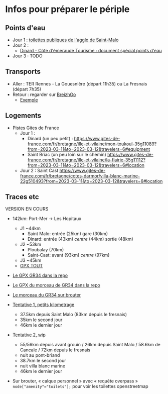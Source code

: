 # Infos pour préparer le périple

## Points d'eau

* Jour 1 : [toilettes publiques de l'agglo de Saint-Malo](https://data.stmalo-agglomeration.fr/explore/dataset/toilettes-publiques/table/?disjunctive.type&disjunctive.prix&location=11,48.62111,-2.02698)
* Jour 2 :
  * [Dinard - Côte d'émeraude Tourisme : document spécial points d'eau](https://www.dinardemeraudetourisme.com/wp-content/uploads/2021/08/points-deau-potable.pdf)
* Jour 3 : TODO


## Transports

* Aller : TER Rennes - La Gouesnière (départ 11h35) ou La Fresnais (départ 7h35)
* Retour : regarder sur [BreizhGo](https://www.breizhgo.bzh/)
  * [Exemple](https://www.breizhgo.bzh/itineraires-et-horaires/trouver-mon-itineraire?form_build_id=form-CZyiaOYnm9Gz6IUFZAdCYGG-J8bqFCsY1DNdrwgajZw&form_id=bz_itinerary_form&from_place_id=3002910%7C1&from_place_value=Sables-d%27Or-les-Pins+%2822240+Fr%C3%A9hel%29&to_place_id=278%7C4&to_place_value=Gare+de+Rennes+%2835000+Rennes%29&time_ref=Departure&date=2023-03-13&time=16%3A00&transport_mode=1&requirements=1&public_transport%5BBUS%5D=BUS&public_transport%5BCOACH%5D=COACH&public_transport%5BTRAMWAY%5D=TRAMWAY&public_transport%5BFUNICULAR%5D=FUNICULAR&public_transport%5BTRAIN%5D=TRAIN&public_transport%5BRAPID_TRANSIT%5D=RAPID_TRANSIT&public_transport%5BMETRO%5D=METRO&public_transport%5BTOD%5D=TOD&public_transport%5BFERRY%5D=FERRY&public_transport%5BCAR_POOL%5D=CAR_POOL&public_transport%5BOTHER%5D=OTHER&op=Recherche)

## Logements

* Pistes Gites de France
  * Jour 1 : 
    * Dinard (un peu petit) : <https://www.gites-de-france.com/fr/bretagne/ille-et-vilaine/mon-toukoul-35g11089?from=2023-03-11&to=2023-03-12&travelers=6#equipment>
    * Saint Briac (un peu loin sur le chemin) <https://www.gites-de-france.com/fr/bretagne/ille-et-vilaine/la-flairie-35g11112?from=2023-03-11&to=2023-03-12&travelers=6#location>
  * Jour 2 : Saint Cast <https://www.gites-de-france.com/fr/bretagne/cotes-darmor/villa-blanc-marine-22g510493?from=2023-03-11&to=2023-03-12&travelers=6#location>




## Traces etc

VERSION EN COURS

- 142km: Port-Mer -> Les Hopitaux
  - J1 ~44km
    - Saint Malo: entrée (25km) gare (30km)
    - Dinard: entrée (43km) *centre* (44km) sortie (48km)
  - J2 ~53km
    - Ploubalay (70km)
    - Saint-Cast: avant (93km) *centre* (97km)
  - J3 ~45km
  - [GPX TOUT](http://www.brouter.de/brouter-web/#map=14/48.6348/-2.4472/standard&lonlats=-1.850102,48.700506;-1.84987,48.70218;-1.84398,48.7026;-1.84552,48.70553;-1.84345,48.709499;-1.84431,48.71138;-1.85048,48.70644;-1.85562,48.70599;-1.86194,48.69868;-1.86888,48.70068;-1.87527,48.69491;-1.87953,48.69531;-1.88086,48.69835;-1.8848,48.69653;-1.88909,48.69901;-1.89527,48.692717;-1.90463,48.68973;-1.91361,48.69065;-1.91748,48.69545;-1.92088,48.69261;-1.92896,48.69212;-1.93262,48.6935;-1.93319,48.70122;-1.93644,48.70226;-1.93784,48.69168;-1.93985,48.69034;-1.93807,48.6883;-1.94074,48.68701;-1.93667,48.68415;-1.951468,48.683452;-1.954237,48.681965;-1.952927,48.680888;-1.96443,48.68189;-1.96542,48.68421;-1.96339,48.68655;-1.96574,48.68716;-1.96971,48.68626;-1.97116,48.68321;-1.977861,48.682928;-1.979471,48.682192;-1.982217,48.681795;-1.984191,48.68205;-1.9853,48.68057;-1.98926,48.68364;-1.98528,48.67701;-1.982217,48.67617;-1.98809,48.66483;-2.00902,48.65426;-2.016077,48.652758;-2.02851,48.65064;-2.02907,48.647;-2.02388,48.64617;-2.022236,48.642111;-2.021442,48.641275;-2.01898,48.63847;-2.02237,48.63603;-2.03033,48.63819;-2.03073,48.63475;-2.028586,48.634993;-2.027278,48.635036;-2.024017,48.634993;-2.01935,48.63437;-2.01349,48.63051;-2.01228,48.62374;-2.01895,48.61895;-2.02975,48.61719;-2.03445,48.61969;-2.03001,48.62348;-2.03326,48.62705;-2.04739,48.62387;-2.05486,48.62634;-2.04718,48.63738;-2.04975,48.63885;-2.04971,48.63683;-2.05604,48.63597;-2.05712,48.64025;-2.0684,48.63846;-2.07753,48.64087;-2.08086,48.63648;-2.09477,48.63335;-2.10143,48.63843;-2.10569,48.6383;-2.10307,48.63268;-2.10712,48.6369;-2.11164,48.63713;-2.11345,48.64291;-2.11494,48.63815;-2.12321,48.6355;-2.13314,48.63814;-2.13317,48.6356;-2.14191,48.6315;-2.14842,48.63309;-2.15085,48.6284;-2.14224,48.62798;-2.14276,48.62642;-2.13693,48.62464;-2.1359,48.61821;-2.13245,48.61768;-2.14513,48.61603;-2.14441,48.61358;-2.14716,48.61133;-2.16645,48.60408;-2.17009,48.59436;-2.1544,48.58735;-2.15845,48.57813;-2.18527,48.5714;-2.19087,48.57534;-2.19053,48.57972;-2.18686,48.58111;-2.1873,48.5898;-2.18366,48.59162;-2.18649,48.59572;-2.18395,48.60031;-2.18629,48.60328;-2.1846,48.60553;-2.19053,48.60561;-2.19465,48.6086;-2.1917,48.60363;-2.19501,48.59864;-2.19165,48.59542;-2.19187,48.5926;-2.19711,48.58529;-2.20193,48.58337;-2.20091,48.58142;-2.20566,48.57899;-2.20427,48.57533;-2.21288,48.57234;-2.21423,48.57466;-2.21114,48.57652;-2.21257,48.58142;-2.2103,48.58571;-2.21368,48.59225;-2.22519,48.59429;-2.22288,48.60205;-2.22695,48.60471;-2.22944,48.61032;-2.23348,48.60918;-2.25003,48.61876;-2.23895,48.62517;-2.24349,48.62318;-2.24721,48.62507;-2.2564,48.63532;-2.2456,48.64145;-2.2449,48.64389;-2.24692,48.64547;-2.25374,48.64492;-2.25504,48.64124;-2.25839,48.64357;-2.26093,48.6417;-2.26192,48.64368;-2.26579,48.64076;-2.27295,48.64008;-2.27132,48.63913;-2.27381,48.63642;-2.28685,48.63201;-2.28608,48.62991;-2.28924,48.62861;-2.28791,48.62693;-2.29269,48.62491;-2.292527,48.622074;-2.29574,48.62588;-2.29824,48.62533;-2.31016,48.61417;-2.31156,48.6115;-2.30888,48.61081;-2.31128,48.60923;-2.32508,48.61102;-2.32617,48.61231;-2.32241,48.6134;-2.32253,48.61635;-2.32973,48.61516;-2.33656,48.61876;-2.33779,48.62051;-2.32767,48.62705;-2.33117,48.62739;-2.32654,48.62916;-2.32646,48.63276;-2.32076,48.63101;-2.31346,48.63449;-2.31005,48.63822;-2.31339,48.63772;-2.30897,48.64483;-2.29895,48.65155;-2.29925,48.65512;-2.29432,48.65838;-2.29518,48.66008;-2.28614,48.66466;-2.28731,48.667;-2.31166,48.66947;-2.31685,48.67491;-2.31364,48.67964;-2.31736,48.68771;-2.32016,48.68258;-2.32624,48.68071;-2.32493,48.67757;-2.32698,48.67308;-2.34234,48.66679;-2.34294,48.66364;-2.35207,48.6606;-2.35928,48.65413;-2.36323,48.65358;-2.36949,48.65743;-2.3747,48.6505;-2.38757,48.64704;-2.39248,48.64191;-2.432162,48.638426&pois=-2.247308,48.617032,VILLA%20BLANC%20MARINE&profile=hiking-mountain)

- [Le GPX GR34 dans la repo](https://raw.githubusercontent.com/rtavenar/trail_off_gr34/main/data/GR34_Sentier_des_douaniers.gpx)
- [Le GPX du morceau de GR34 dans la repo](https://raw.githubusercontent.com/rtavenar/trail_off_gr34/main/data/GR34_Sentier_des_douaniers.gpx)
- [Le morceau du GR34 sur brouter](https://brouter.de/brouter-web/#map=11/48.6371/-2.1270/standard&lonlats=-1.87212,48.64587;-1.8686,48.64911;-1.86966,48.65396;-1.86528,48.65477;-1.86295,48.65872;-1.86604,48.66181;-1.86288,48.66775;-1.8515,48.67072;-1.84445,48.67772;-1.83604,48.68039;-1.84248,48.68481;-1.84126,48.68733;-1.84732,48.69003;-1.84917,48.69445;-1.84516,48.69683;-1.84841,48.69729;-1.85045,48.70041;-1.84987,48.70218;-1.84398,48.7026;-1.84552,48.70553;-1.84345,48.709499;-1.84431,48.71138;-1.85048,48.70644;-1.85562,48.70599;-1.86194,48.69868;-1.86888,48.70068;-1.87527,48.69491;-1.87953,48.69531;-1.88086,48.69835;-1.8848,48.69653;-1.88909,48.69901;-1.89527,48.692717;-1.90463,48.68973;-1.91361,48.69065;-1.91748,48.69545;-1.92088,48.69261;-1.92896,48.69212;-1.93262,48.6935;-1.93319,48.70122;-1.93644,48.70226;-1.93784,48.69168;-1.93985,48.69034;-1.93807,48.6883;-1.94074,48.68701;-1.93667,48.68415;-1.951468,48.683452;-1.954237,48.681965;-1.952927,48.680888;-1.96443,48.68189;-1.96542,48.68421;-1.96339,48.68655;-1.96574,48.68716;-1.96971,48.68626;-1.97116,48.68321;-1.977861,48.682928;-1.979471,48.682192;-1.982217,48.681795;-1.984191,48.68205;-1.9853,48.68057;-1.98926,48.68364;-1.98528,48.67701;-1.9819,48.67627;-1.98809,48.66483;-2.00902,48.65426;-2.016077,48.652758;-2.02851,48.65064;-2.02907,48.647;-2.02388,48.64617;-2.022236,48.642111;-2.021442,48.641275;-2.01898,48.63847;-2.02237,48.63603;-2.03033,48.63819;-2.03073,48.63475;-2.028586,48.634993;-2.027278,48.635036;-2.024017,48.634993;-2.01935,48.63437;-2.01349,48.63051;-2.01228,48.62374;-2.01895,48.61895;-2.02975,48.61719;-2.03445,48.61969;-2.03001,48.62348;-2.03326,48.62705;-2.04739,48.62387;-2.05486,48.62634;-2.04718,48.63738;-2.04975,48.63885;-2.04971,48.63683;-2.05604,48.63597;-2.05712,48.64025;-2.0684,48.63846;-2.07753,48.64087;-2.08086,48.63648;-2.09477,48.63335;-2.10143,48.63843;-2.10569,48.6383;-2.10307,48.63268;-2.10712,48.6369;-2.11164,48.63713;-2.11345,48.64291;-2.11494,48.63815;-2.12321,48.6355;-2.13314,48.63814;-2.13317,48.6356;-2.14191,48.6315;-2.14842,48.63309;-2.15085,48.6284;-2.14224,48.62798;-2.14276,48.62642;-2.13693,48.62464;-2.1359,48.61821;-2.13245,48.61768;-2.14513,48.61603;-2.14441,48.61358;-2.14716,48.61133;-2.16645,48.60408;-2.17009,48.59436;-2.1544,48.58735;-2.15845,48.57813;-2.18527,48.5714;-2.19087,48.57534;-2.19053,48.57972;-2.18686,48.58111;-2.1873,48.5898;-2.18366,48.59162;-2.18649,48.59572;-2.18395,48.60031;-2.18629,48.60328;-2.1846,48.60553;-2.19053,48.60561;-2.19465,48.6086;-2.1917,48.60363;-2.19501,48.59864;-2.19165,48.59542;-2.19187,48.5926;-2.19711,48.58529;-2.20193,48.58337;-2.20091,48.58142;-2.20566,48.57899;-2.20427,48.57533;-2.21288,48.57234;-2.21423,48.57466;-2.21114,48.57652;-2.21257,48.58142;-2.2103,48.58571;-2.21368,48.59225;-2.22519,48.59429;-2.22288,48.60205;-2.22695,48.60471;-2.22944,48.61032;-2.23348,48.60918;-2.25003,48.61876;-2.23895,48.62517;-2.24349,48.62318;-2.24721,48.62507;-2.2564,48.63532;-2.2456,48.64145;-2.2449,48.64389;-2.24692,48.64547;-2.25374,48.64492;-2.25504,48.64124;-2.25839,48.64357;-2.26093,48.6417;-2.26192,48.64368;-2.26579,48.64076;-2.27295,48.64008;-2.27132,48.63913;-2.27381,48.63642;-2.28685,48.63201;-2.28608,48.62991;-2.28924,48.62861;-2.28791,48.62693;-2.29269,48.62491;-2.29303,48.62024;-2.29574,48.62588;-2.29824,48.62533;-2.31016,48.61417;-2.31156,48.6115;-2.30888,48.61081;-2.31128,48.60923;-2.32508,48.61102;-2.32617,48.61231;-2.32241,48.6134;-2.32253,48.61635;-2.32973,48.61516;-2.33656,48.61876;-2.33779,48.62051;-2.32767,48.62705;-2.33117,48.62739;-2.32654,48.62916;-2.32646,48.63276;-2.32076,48.63101;-2.31346,48.63449;-2.31005,48.63822;-2.31339,48.63772;-2.30897,48.64483;-2.29895,48.65155;-2.29925,48.65512;-2.29432,48.65838;-2.29518,48.66008;-2.28614,48.66466;-2.28731,48.667;-2.31166,48.66947;-2.31685,48.67491;-2.31364,48.67964;-2.31736,48.68771;-2.32016,48.68258;-2.32624,48.68071;-2.32493,48.67757;-2.32698,48.67308;-2.34234,48.66679;-2.34294,48.66364;-2.35207,48.6606;-2.35928,48.65413;-2.36323,48.65358;-2.36949,48.65743;-2.3747,48.6505;-2.38757,48.64704;-2.39248,48.64191;-2.39682,48.64219&profile=hiking-mountain)
- [Tentative 1, petits kilometrage](https://brouter.de/brouter-web/#map=12/48.6151/-2.1096/standard&lonlats=-1.843985,48.594286;-1.8686,48.64911;-1.86966,48.65396;-1.86528,48.65477;-1.86295,48.65872;-1.86604,48.66181;-1.86288,48.66775;-1.8515,48.67072;-1.84445,48.67772;-1.83604,48.68039;-1.84248,48.68481;-1.84126,48.68733;-1.84732,48.69003;-1.84917,48.69445;-1.84516,48.69683;-1.84841,48.69729;-1.85045,48.70041;-1.84987,48.70218;-1.84398,48.7026;-1.84552,48.70553;-1.84345,48.709499;-1.84431,48.71138;-1.85048,48.70644;-1.85562,48.70599;-1.86194,48.69868;-1.86888,48.70068;-1.87527,48.69491;-1.87953,48.69531;-1.88086,48.69835;-1.8848,48.69653;-1.88909,48.69901;-1.89527,48.692717;-1.90463,48.68973;-1.91361,48.69065;-1.91748,48.69545;-1.92088,48.69261;-1.92896,48.69212;-1.93262,48.6935;-1.93319,48.70122;-1.93644,48.70226;-1.93784,48.69168;-1.93985,48.69034;-1.93807,48.6883;-1.94074,48.68701;-1.93667,48.68415;-1.951468,48.683452;-1.954237,48.681965;-1.952927,48.680888;-1.96443,48.68189;-1.96542,48.68421;-1.96339,48.68655;-1.96574,48.68716;-1.96971,48.68626;-1.97116,48.68321;-1.977861,48.682928;-1.979471,48.682192;-1.982217,48.681795;-1.984191,48.68205;-1.9853,48.68057;-1.98926,48.68364;-1.98528,48.67701;-1.9819,48.67627;-1.98809,48.66483;-2.00902,48.65426;-2.016077,48.652758;-2.02851,48.65064;-2.02907,48.647;-2.02388,48.64617;-2.022236,48.642111;-2.021442,48.641275;-2.01898,48.63847;-2.02237,48.63603;-2.03033,48.63819;-2.03073,48.63475;-2.028586,48.634993;-2.027278,48.635036;-2.024017,48.634993;-2.01935,48.63437;-2.01349,48.63051;-2.01228,48.62374;-2.01895,48.61895;-2.02975,48.61719;-2.03445,48.61969;-2.03001,48.62348;-2.03326,48.62705;-2.04739,48.62387;-2.05486,48.62634;-2.04718,48.63738;-2.04975,48.63885;-2.04971,48.63683;-2.05604,48.63597;-2.05712,48.64025;-2.0684,48.63846;-2.07753,48.64087;-2.08086,48.63648;-2.09477,48.63335;-2.10143,48.63843;-2.10569,48.6383;-2.10307,48.63268;-2.10712,48.6369;-2.11164,48.63713;-2.11345,48.64291;-2.11494,48.63815;-2.12321,48.6355;-2.13314,48.63814;-2.13317,48.6356;-2.14191,48.6315;-2.14842,48.63309;-2.15085,48.6284;-2.14224,48.62798;-2.14276,48.62642;-2.13693,48.62464;-2.1359,48.61821;-2.123408,48.60715;-2.111647,48.599398;-2.14513,48.61603;-2.14441,48.61358;-2.14716,48.61133;-2.16645,48.60408;-2.17009,48.59436;-2.1544,48.58735;-2.15845,48.57813;-2.18527,48.5714;-2.19087,48.57534;-2.19053,48.57972;-2.18686,48.58111;-2.1873,48.5898;-2.18366,48.59162;-2.18649,48.59572;-2.18395,48.60031;-2.18629,48.60328;-2.1846,48.60553;-2.19053,48.60561;-2.19465,48.6086;-2.1917,48.60363;-2.19501,48.59864;-2.19165,48.59542;-2.19187,48.5926;-2.19711,48.58529;-2.20193,48.58337;-2.20091,48.58142;-2.20566,48.57899;-2.20427,48.57533;-2.21288,48.57234;-2.21423,48.57466;-2.21114,48.57652;-2.21257,48.58142;-2.2103,48.58571;-2.21368,48.59225;-2.22519,48.59429;-2.22288,48.60205;-2.22695,48.60471;-2.22944,48.61032;-2.23348,48.60918;-2.25003,48.61876;-2.23895,48.62517;-2.24349,48.62318;-2.24721,48.62507;-2.2564,48.63532;-2.2456,48.64145;-2.2449,48.64389;-2.24692,48.64547;-2.25374,48.64492;-2.25504,48.64124;-2.25839,48.64357;-2.26093,48.6417;-2.26192,48.64368;-2.26579,48.64076;-2.27295,48.64008;-2.27132,48.63913;-2.27381,48.63642;-2.28685,48.63201;-2.28608,48.62991;-2.28924,48.62861;-2.28791,48.62693;-2.29269,48.62491;-2.29303,48.62024;-2.29574,48.62588;-2.29824,48.62533;-2.31016,48.61417;-2.31156,48.6115;-2.30888,48.61081;-2.31128,48.60923;-2.32508,48.61102;-2.32617,48.61231;-2.32241,48.6134;-2.32253,48.61635;-2.32973,48.61516;-2.33656,48.61876;-2.33779,48.62051;-2.32767,48.62705;-2.33117,48.62739;-2.32654,48.62916;-2.32646,48.63276;-2.32076,48.63101;-2.31346,48.63449;-2.31005,48.63822;-2.31339,48.63772;-2.30897,48.64483;-2.29895,48.65155;-2.29925,48.65512;-2.29432,48.65838;-2.29518,48.66008;-2.28614,48.66466;-2.28731,48.667;-2.31166,48.66947;-2.31685,48.67491;-2.31364,48.67964;-2.31736,48.68771;-2.32016,48.68258;-2.32624,48.68071;-2.32493,48.67757;-2.32698,48.67308;-2.34234,48.66679;-2.34294,48.66364;-2.35207,48.6606;-2.35928,48.65413;-2.36323,48.65358;-2.36949,48.65743;-2.3747,48.6505;-2.38757,48.64704;-2.39248,48.64191;-2.39682,48.64219&pois=-2.247308,48.617032,VILLA-BLANC-MARINE;-2.112281,48.599337,La-Flairie;-2.00337,48.647081,Saint-Malo&profile=hiking-mountain)
  - 37.5km depuis Saint Malo (83km depuis le fresnais)
  - 35km le second jour
  - 46km le dernier jour
- [Tentative 2, wip](https://brouter.de/brouter-web/#map=14/48.6270/-2.1210/standard&lonlats=-1.84516,48.69683;-1.84841,48.69729;-1.85045,48.70041;-1.84987,48.70218;-1.84398,48.7026;-1.84552,48.70553;-1.84345,48.709499;-1.84431,48.71138;-1.85048,48.70644;-1.85562,48.70599;-1.86194,48.69868;-1.86888,48.70068;-1.87527,48.69491;-1.87953,48.69531;-1.88086,48.69835;-1.8848,48.69653;-1.88909,48.69901;-1.89527,48.692717;-1.90463,48.68973;-1.91361,48.69065;-1.91748,48.69545;-1.92088,48.69261;-1.92896,48.69212;-1.93262,48.6935;-1.93319,48.70122;-1.93644,48.70226;-1.93784,48.69168;-1.93985,48.69034;-1.93807,48.6883;-1.94074,48.68701;-1.93667,48.68415;-1.951468,48.683452;-1.954237,48.681965;-1.952927,48.680888;-1.96443,48.68189;-1.96542,48.68421;-1.96339,48.68655;-1.96574,48.68716;-1.96971,48.68626;-1.97116,48.68321;-1.977861,48.682928;-1.979471,48.682192;-1.982217,48.681795;-1.984191,48.68205;-1.9853,48.68057;-1.98926,48.68364;-1.98528,48.67701;-1.9819,48.67627;-1.98809,48.66483;-2.00902,48.65426;-2.016077,48.652758;-2.02851,48.65064;-2.02907,48.647;-2.02388,48.64617;-2.022236,48.642111;-2.021442,48.641275;-2.01898,48.63847;-2.02237,48.63603;-2.03033,48.63819;-2.03073,48.63475;-2.028586,48.634993;-2.027278,48.635036;-2.024017,48.634993;-2.01935,48.63437;-2.01349,48.63051;-2.01228,48.62374;-2.01895,48.61895;-2.02975,48.61719;-2.03445,48.61969;-2.03001,48.62348;-2.03326,48.62705;-2.04739,48.62387;-2.05486,48.62634;-2.04718,48.63738;-2.04975,48.63885;-2.04971,48.63683;-2.05604,48.63597;-2.05712,48.64025;-2.0684,48.63846;-2.07753,48.64087;-2.08086,48.63648;-2.09477,48.63335;-2.10143,48.63843;-2.10569,48.6383;-2.114957,48.629162;-2.12321,48.6355;-2.13314,48.63814;-2.13317,48.6356;-2.14191,48.6315;-2.14842,48.63309;-2.15085,48.6284;-2.14224,48.62798;-2.14276,48.62642;-2.13693,48.62464;-2.1359,48.61821;-2.14513,48.61603;-2.14441,48.61358;-2.14716,48.61133;-2.16645,48.60408;-2.17009,48.59436;-2.1544,48.58735;-2.15845,48.57813;-2.18527,48.5714;-2.19087,48.57534;-2.19053,48.57972;-2.18686,48.58111;-2.1873,48.5898;-2.18366,48.59162;-2.18649,48.59572;-2.18395,48.60031;-2.18629,48.60328;-2.1846,48.60553;-2.19053,48.60561;-2.19465,48.6086;-2.1917,48.60363;-2.19501,48.59864;-2.19165,48.59542;-2.19187,48.5926;-2.19711,48.58529;-2.20193,48.58337;-2.20091,48.58142;-2.20566,48.57899;-2.20427,48.57533;-2.21288,48.57234;-2.21423,48.57466;-2.21114,48.57652;-2.21257,48.58142;-2.2103,48.58571;-2.21368,48.59225;-2.22519,48.59429;-2.22288,48.60205;-2.22695,48.60471;-2.22944,48.61032;-2.23348,48.60918;-2.25003,48.61876;-2.23895,48.62517;-2.24349,48.62318;-2.24721,48.62507;-2.2564,48.63532;-2.2456,48.64145;-2.2449,48.64389;-2.24692,48.64547;-2.25374,48.64492;-2.25504,48.64124;-2.25839,48.64357;-2.26093,48.6417;-2.26192,48.64368;-2.26579,48.64076;-2.27295,48.64008;-2.27132,48.63913;-2.27381,48.63642;-2.28685,48.63201;-2.28608,48.62991;-2.28924,48.62861;-2.28791,48.62693;-2.29269,48.62491;-2.29303,48.62024;-2.29574,48.62588;-2.29824,48.62533;-2.31016,48.61417;-2.31156,48.6115;-2.30888,48.61081;-2.31128,48.60923;-2.32508,48.61102;-2.32617,48.61231;-2.32241,48.6134;-2.32253,48.61635;-2.32973,48.61516;-2.33656,48.61876;-2.33779,48.62051;-2.32767,48.62705;-2.33117,48.62739;-2.32654,48.62916;-2.32646,48.63276;-2.32076,48.63101;-2.31346,48.63449;-2.31005,48.63822;-2.31339,48.63772;-2.30897,48.64483;-2.29895,48.65155;-2.29925,48.65512;-2.29432,48.65838;-2.29518,48.66008;-2.28614,48.66466;-2.28731,48.667;-2.31166,48.66947;-2.31685,48.67491;-2.31364,48.67964;-2.31736,48.68771;-2.32016,48.68258;-2.32624,48.68071;-2.32493,48.67757;-2.32698,48.67308;-2.34234,48.66679;-2.34294,48.66364;-2.35207,48.6606;-2.35928,48.65413;-2.36323,48.65358;-2.36949,48.65743;-2.3747,48.6505;-2.38757,48.64704;-2.39248,48.64191;-2.406521,48.641189&pois=-2.247308,48.617032,VILLA-BLANC-MARINE;-2.112281,48.599337,La-Flairie;-2.00337,48.647081,Saint-Malo;-2.114993,48.628819,Pont-Briand&profile=hiking-mountain)
  - 55/56km depuis avant grouin / 26km depuis Saint Malo / 58.6km de Cancale / 72km depuis le fresnais
  - nuit au pont-briand
  - 38.7km le second jour
  - nuit villa blanc marine
  - 46km le dernier jour
- Sur brouter, « calque personnel » avec « requête overpass » `node["amenity"="toilets"];` pour voir les toilettes openstreetmap
